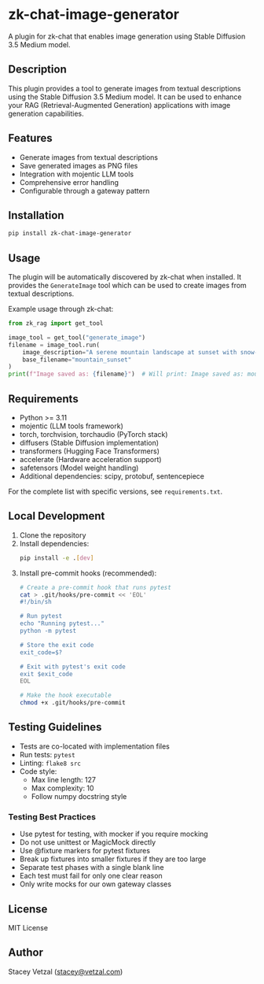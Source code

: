 # zk-chat-image-generator

A plugin for zk-chat that enables image generation using Stable Diffusion 3.5 Medium model.

## Description

This plugin provides a tool to generate images from textual descriptions using the Stable Diffusion 3.5 Medium model. It can be used to enhance your RAG (Retrieval-Augmented Generation) applications with image generation capabilities.

## Features

- Generate images from textual descriptions
- Save generated images as PNG files
- Integration with mojentic LLM tools
- Comprehensive error handling
- Configurable through a gateway pattern

## Installation

```bash
pip install zk-chat-image-generator
```

## Usage

The plugin will be automatically discovered by zk-chat when installed. It provides the `GenerateImage` tool which can be used to create images from textual descriptions.

Example usage through zk-chat:

```python
from zk_rag import get_tool

image_tool = get_tool("generate_image")
filename = image_tool.run(
    image_description="A serene mountain landscape at sunset with snow-capped peaks and a clear lake reflecting the orange sky",
    base_filename="mountain_sunset"
)
print(f"Image saved as: {filename}")  # Will print: Image saved as: mountain_sunset.png
```

## Requirements

- Python >= 3.11
- mojentic (LLM tools framework)
- torch, torchvision, torchaudio (PyTorch stack)
- diffusers (Stable Diffusion implementation)
- transformers (Hugging Face Transformers)
- accelerate (Hardware acceleration support)
- safetensors (Model weight handling)
- Additional dependencies: scipy, protobuf, sentencepiece

For the complete list with specific versions, see `requirements.txt`.

## Local Development

1. Clone the repository
2. Install dependencies:
   ```bash
   pip install -e .[dev]
   ```
3. Install pre-commit hooks (recommended):
   ```bash
   # Create a pre-commit hook that runs pytest
   cat > .git/hooks/pre-commit << 'EOL'
   #!/bin/sh

   # Run pytest
   echo "Running pytest..."
   python -m pytest

   # Store the exit code
   exit_code=$?

   # Exit with pytest's exit code
   exit $exit_code
   EOL

   # Make the hook executable
   chmod +x .git/hooks/pre-commit
   ```

## Testing Guidelines

- Tests are co-located with implementation files
- Run tests: `pytest`
- Linting: `flake8 src`
- Code style:
  - Max line length: 127
  - Max complexity: 10
  - Follow numpy docstring style

### Testing Best Practices
- Use pytest for testing, with mocker if you require mocking
- Do not use unittest or MagicMock directly
- Use @fixture markers for pytest fixtures
- Break up fixtures into smaller fixtures if they are too large
- Separate test phases with a single blank line
- Each test must fail for only one clear reason
- Only write mocks for our own gateway classes

## License

MIT License

## Author

Stacey Vetzal (stacey@vetzal.com)
